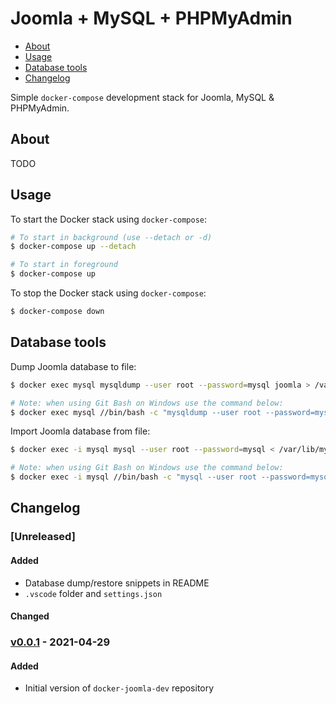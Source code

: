 # Joomla + MySQL + PHPMyAdmin <!-- omit in toc -->

- [About](#about)
- [Usage](#usage)
- [Database tools](#database-tools)
- [Changelog](#changelog)

Simple `docker-compose` development stack for Joomla, MySQL & PHPMyAdmin.

## About

TODO

## Usage

To start the Docker stack using `docker-compose`:

```bash
# To start in background (use --detach or -d)
$ docker-compose up --detach 

# To start in foreground
$ docker-compose up
```

To stop the Docker stack using `docker-compose`:

```bash
$ docker-compose down
```

## Database tools

Dump Joomla database to file:

```bash
$ docker exec mysql mysqldump --user root --password=mysql joomla > /var/lib/mysql/joomla.db.sql

# Note: when using Git Bash on Windows use the command below:
$ docker exec mysql //bin/bash -c "mysqldump --user root --password=mysql --databases joomla --add-drop-database > /var/lib/mysql/joomla.db.sql"
```

Import Joomla database from file:

```bash
$ docker exec -i mysql mysql --user root --password=mysql < /var/lib/mysql/joomla.db.sql

# Note: when using Git Bash on Windows use the command below:
$ docker exec -i mysql //bin/bash -c "mysql --user root --password=mysql < /var/lib/mysql/joomla.db.sql"
```

## Changelog

### [Unreleased] <!-- omit in toc -->

#### Added <!-- omit in toc -->

- Database dump/restore snippets in README
- `.vscode` folder and `settings.json`

#### Changed <!-- omit in toc -->

### [v0.0.1] - 2021-04-29 <!-- omit in toc -->

#### Added <!-- omit in toc -->
- Initial version of `docker-joomla-dev` repository

[v0.0.1]: https://github.com/QNimbus/docker-joomla-dev/releases/tag/v0.0.1
